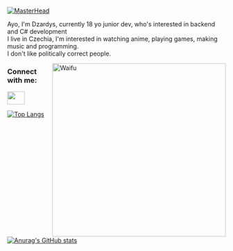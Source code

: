 [![MasterHead](http://www.dzardys.site/githeader.png)](https://github.com/Dzardys)


Ayo, I'm Dzardys, currently 18 yo junior dev, who's interested in backend and C# development<br>
I live in Czechia, I'm interested in watching anime, playing games, making music and programming.<br>
I don't like politically correct people.

<img align="right" alt="Waifu" width="400" src="https://c.tenor.com/l7PZ-vCq4FsAAAAC/rias-gremory-highschool-dxd.gif">

<h3 align="left">Connect with me:</h3>
<p align="left">
<a href="https://www.instagram.com/dzardys_/" target="blank"><img align="center" src="https://cdn.jsdelivr.net/npm/simple-icons@3.0.1/icons/instagram.svg" alt="" height="30" width="40" /></a>
</p>

[![Top Langs](https://github-readme-stats.vercel.app/api/top-langs/?username=Dzardys&layout=compact)](https://github.com/anuraghazra/github-readme-stats)

[![Anurag's GitHub stats](https://github-readme-stats.vercel.app/api?username=Dzardys&theme=dark)](https://github.com/anuraghazra/github-readme-stats)
